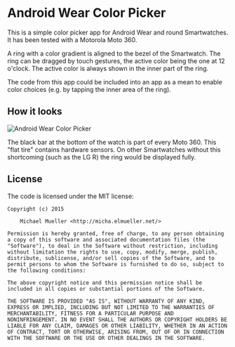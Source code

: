 # Android Wear Color Picker

This is a simple color picker app for Android Wear and round Smartwatches.
It has been tested with a Motorola Moto 360.

A ring with a color gradient is aligned to the bezel of the Smartwatch. The 
ring can be dragged by touch gestures, the active color being the one at 12 
o'clock. The active color is always shown in the inner part of the ring.

The code from this app could be included into an app as a mean to enable 
color choices (e.g. by tapping the inner area of the ring). 

## How it looks

![Android Wear Color Picker](https://github.com/cmichi/android-wear-color-picker/raw/master/colorpicker.jpg)

The black bar at the bottom of the watch is part of every Moto 360. This
"flat tire" contains hardware sensors. On other Smartwatches without this
shortcoming (such as the LG R) the ring would be displayed fully.

## License

The code is licensed under the MIT license:

	Copyright (c) 2015

		Michael Mueller <http://micha.elmueller.net/>

	Permission is hereby granted, free of charge, to any person obtaining
	a copy of this software and associated documentation files (the
	"Software"), to deal in the Software without restriction, including
	without limitation the rights to use, copy, modify, merge, publish,
	distribute, sublicense, and/or sell copies of the Software, and to
	permit persons to whom the Software is furnished to do so, subject to
	the following conditions:

	The above copyright notice and this permission notice shall be
	included in all copies or substantial portions of the Software.

	THE SOFTWARE IS PROVIDED "AS IS", WITHOUT WARRANTY OF ANY KIND,
	EXPRESS OR IMPLIED, INCLUDING BUT NOT LIMITED TO THE WARRANTIES OF
	MERCHANTABILITY, FITNESS FOR A PARTICULAR PURPOSE AND
	NONINFRINGEMENT. IN NO EVENT SHALL THE AUTHORS OR COPYRIGHT HOLDERS BE
	LIABLE FOR ANY CLAIM, DAMAGES OR OTHER LIABILITY, WHETHER IN AN ACTION
	OF CONTRACT, TORT OR OTHERWISE, ARISING FROM, OUT OF OR IN CONNECTION
	WITH THE SOFTWARE OR THE USE OR OTHER DEALINGS IN THE SOFTWARE.
